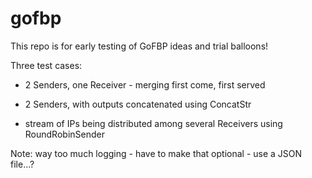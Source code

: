 # gofbp 

This repo is for early testing of GoFBP ideas and trial balloons! 


Three test cases:

- 2 Senders, one Receiver - merging first come, first served

- 2 Senders, with outputs concatenated using ConcatStr

- stream of IPs being distributed among several Receivers using RoundRobinSender


Note: way too much logging - have to make that optional - use a JSON file...?
